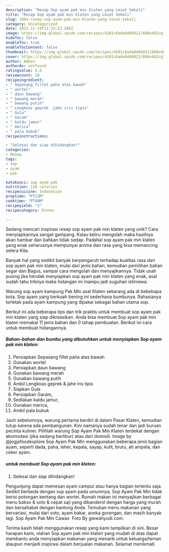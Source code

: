```yaml
---
description: "Resep Sop ayam pak min klaten yang Lezat Sekali"
title: "Resep Sop ayam pak min klaten yang Lezat Sekali"
slug: 1984-resep-sop-ayam-pak-min-klaten-yang-lezat-sekali
category: Uncategorized
date: 2022-11-19T11:33:23.286Z
image: https://img-global.cpcdn.com/recipes/4201c6ada8466922/680x482cq70/sop-ayam-pak-min-klaten-foto-resep-utama.jpg
hideToc: false
enableToc: true
enableTocContent: false
thumbnail: https://img-global.cpcdn.com/recipes/4201c6ada8466922/680x482cq70/sop-ayam-pak-min-klaten-foto-resep-utama.jpg
cover: https://img-global.cpcdn.com/recipes/4201c6ada8466922/680x482cq70/sop-ayam-pak-min-klaten-foto-resep-utama.jpg
author: Admin
authorAv: notfound
ratingvalue: 4.8
reviewcount: 20
recipeingredient:
- " Sepasang fillet paha atas bawah"
- " wortel"
- " daun bawang"
- " bawang merah"
- " bawang putih"
- " Lengkoas geprek  jahe iris tipis"
- " Gula"
- " Garam"
- " kaldu jamur"
- " merica"
- " pala bubuk"
recipeinstructions:

- "Selesai dan siap dihidangkan!"
categories:
- Resep
tags:
- sop
- ayam
- pak

katakunci: sop ayam pak 
nutrition: 128 calories
recipecuisine: Indonesian
preptime: "PT13M"
cooktime: "PT48M"
recipeyield: "3"
recipecategory: Dinner

---
```





Sedang mencari inspirasi resep sop ayam pak min klaten yang unik? Cara menyiapkannya sangat gampang. Kalau keliru mengolah maka hasilnya akan hambar dan bahkan tidak sedap. Padahal sop ayam pak min klaten yang enak seharusnya mempunyai aroma dan rasa yang bisa memancing selera Kita.





Banyak hal yang sedikit banyak berpengaruh terhadap kualitas rasa dari sop ayam pak min klaten, mulai dari jenis bahan, kemudian pemilihan bahan segar dan Bagus, sampai cara mengolah dan menyajikannya. Tidak usah pusing jika hendak menyiapkan sop ayam pak min klaten yang enak,      asal sudah tahu triknya maka hidangan ini mampu jadi suguhan istimewa.














Warung sop ayam kampung Pak Min asal Klaten sekarang ada di bebebapa kota. Sop ayam yang berkuah bening ini sederhana bumbunya. Rahasianya terletak pada ayam kampung yang dipakai sebagai bahan utama sop.






Berikut ini ada beberapa tips dan trik praktis untuk membuat sop ayam pak min klaten yang siap dikreasikan. Anda bisa membuat Sop ayam pak min klaten memakai 11 jenis bahan dan 0 tahap pembuatan. Berikut ini cara untuk membuat hidangannya.

<!--inarticleads1-->

##### Bahan-bahan dan bumbu yang dibutuhkan untuk menyiapkan Sop ayam pak min klaten:

1. Persiapkan  Sepasang fillet paha atas bawah
1. Gunakan  wortel
1. Persiapkan  daun bawang
1. Gunakan  bawang merah
1. Gunakan  bawang putih
1. Ambil  Lengkoas geprek &amp; jahe iris tipis
1. Siapkan  Gula
1. Persiapkan  Garam,
1. Sediakan  kaldu jamur,
1. Gunakan  merica,
1. Ambil  pala bubuk


Jauh sebelumnya, warung pertama berdiri di dalam Pasar Klaten, kemudian tutup karena ada pembangunan. Kini namanya sudah tenar dan jadi buruan pecinta kuliner. Pilihlah warung Sop Ayam Pak Min Klaten terdekat dengan akomodasi (jika sedang berlibur) atau dari domisili. Image by @jogjafoodexplore Sop Ayam Pak Min menggunakan beberapa jenis bagian ayam, seperti dada, paha, leher, kepala, sayap, kulit, brutu, ati ampela, dan ceker ayam. 

<!--inarticleads2-->

#####  untuk membuat Sop ayam pak min klaten:


1. Selesai dan siap dihidangkan!

Pengunjung dapat memesan ayam campur atau hanya bagian tertentu saja. Sedikit berbeda dengan sup ayam pada umumnya, Sop Ayam Pak Min tidak berisi potongan kentang dan wortel. Rumah makan ini menyajikan berbagai menu bakso &amp; soto &amp; cepat saji yang dibanderol dengan harga yang murah dan bersahabat dengan kantong Anda. Temukan menu makanan yang bervariasi, mulai dari soto, ayam bakar, aneka gorengan, dan masih banyak lagi. Sop Ayam Pak Min Cawas ️ Foto By giewahyudi.com. 

Terima kasih telah menggunakan resep yang kami tampilkan di sini. Besar harapan kami, olahan Sop ayam pak min klaten yang mudah di atas dapat membantu anda menyiapkan makanan yang menarik untuk keluarga/teman ataupun menjadi inspirasi dalam berjualan makanan. Selamat menikmati
